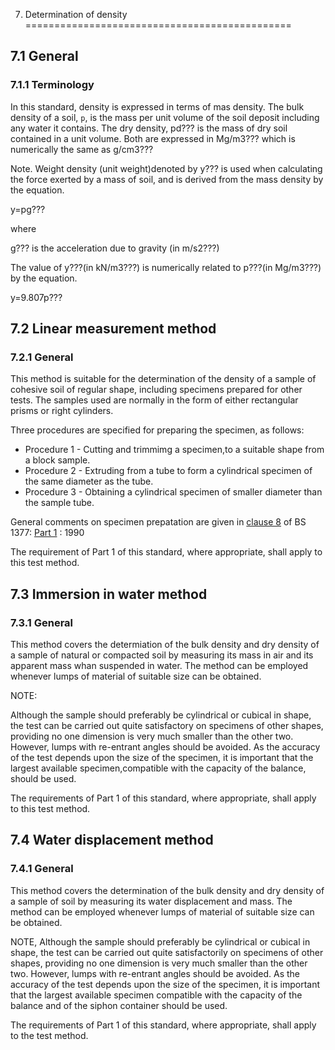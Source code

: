 7. Determination of density
==============================================

7.1 General
-----------------------

### 7.1.1 Terminology

In this standard, density is expressed in terms of mas density. The bulk density of a soil, `p`, is the mass per unit volume of the soil deposit including any water it contains. The dry density, pd??? is the mass of dry soil contained in a unit volume. Both are expressed in Mg/m3??? which is numerically the same as g/cm3???

Note. Weight density (unit weight)denoted by y??? is used when calculating the force exerted by a mass of soil, and is derived from the mass density by the equation.

y=pg???

where

g??? is the acceleration due to gravity (in m/s2???)

The value of y???(in kN/m3???) is numerically related to p???(in Mg/m3???) by the equation.

y=9.807p???




7.2 Linear measurement method
----------------------------------

### 7.2.1 General
This method is suitable for the determination of the density of a sample of cohesive soil of regular shape, including specimens prepared for other tests. The samples used are normally in the form of either rectangular prisms or right cylinders.

Three procedures are specified for preparing the specimen, as follows:

* Procedure 1 - Cutting and trimmimg a specimen,to a suitable shape from a block sample.
* Procedure 2 - Extruding from a tube to form a cylindrical specimen of the same diameter as the tube.
* Procedure 3 - Obtaining a cylindrical specimen of smaller diameter than the sample tube.

General comments on specimen prepatation are given in [clause 8](/1/8) of BS 1377: [Part 1](/1) : 1990

The requirement of Part 1 of this standard, where appropriate, shall apply to this test method. 





7.3 Immersion in water method
-------------------------------------

### 7.3.1 General

This method covers the determiation of the bulk density and dry density of a sample of natural or compacted soil by measuring its mass in air and its apparent mass whan suspended in water. The method can be employed whenever lumps of material of suitable size can be obtained.

NOTE:

Although the sample should preferably be cylindrical or cubical in shape, the test can be carried out quite satisfactory on specimens of other shapes, providing no one dimension is very much smaller than the other two. However, lumps with re-entrant angles should be avoided. As the accuracy of the test depends upon the size of the specimen, it is important that the largest available specimen,compatible with the capacity of the balance, should be used.

The requirements of Part 1 of this standard, where appropriate, shall apply to this test method.








7.4 Water displacement method 
---------------------------------------

### 7.4.1 General

This method covers the determination of the bulk density and dry density of a sample of soil by measuring its water displacement and mass. The method can be employed whenever lumps of material of suitable size can be obtained. 

NOTE, Although the sample should preferably be cylindrical or cubical in shape, the test can be carried out quite satisfactorily on specimens of other shapes, providing no one dimension is very much smaller than the other two. However, lumps with re-entrant angles should be avoided. As the accuracy of the test depends upon the size of the specimen, it is important that the largest available specimen compatible with the capacity of the balance and of the siphon container should be used.

The requirements of Part 1 of this standard, where appropriate, shall apply to the test method.

